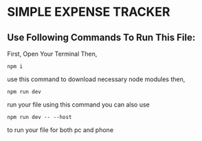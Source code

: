 # SIMPLE EXPENSE TRACKER
## Use Following Commands To Run This File:

First, Open Your Terminal
Then,
```
npm i
```
use this command to download necessary node modules
then,
```
npm run dev
```
run your file using this command
you can also use
```
npm run dev -- --host
```
to run your file for both pc and phone
